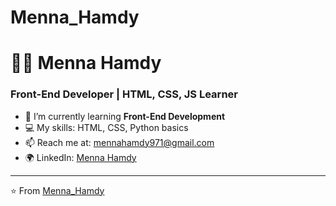 # Menna_Hamdy
# 👩‍💻 Menna Hamdy
### Front-End Developer | HTML, CSS, JS Learner

- 🌱 I’m currently learning **Front-End Development**
- 💻 My skills: HTML, CSS, Python basics
- 📫 Reach me at: mennahamdy971@gmail.com
- 🌍 LinkedIn: [Menna Hamdy](https://www.linkedin.com/in/menna-hamdy-)

---
⭐️ From [Menna_Hamdy](https://github.com/menna-hamdy)
